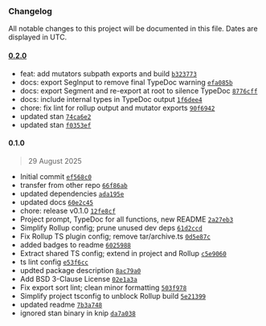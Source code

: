 ### Changelog

All notable changes to this project will be documented in this file. Dates are displayed in UTC.

#### [0.2.0](https://github.com/karmaniverous/cached-axios/compare/0.1.0...0.2.0)

- feat: add mutators subpath exports and build [`b323773`](https://github.com/karmaniverous/cached-axios/commit/b3237738be9726bf189db26f747f555b9dc54993)
- docs: export SegInput to remove final TypeDoc warning [`efa085b`](https://github.com/karmaniverous/cached-axios/commit/efa085b3c8a8a504c5f3eff083934cf26e11973f)
- docs: export Segment and re-export at root to silence TypeDoc [`8776cff`](https://github.com/karmaniverous/cached-axios/commit/8776cff2f89389cd6eaf584ed8c6a4a3824ad897)
- docs: include internal types in TypeDoc output [`1f6dee4`](https://github.com/karmaniverous/cached-axios/commit/1f6dee4cb7ee425b7b98b6ae95310c99077d34a4)
- chore: fix lint for rollup output and mutator exports [`90f6942`](https://github.com/karmaniverous/cached-axios/commit/90f69423c86e2402d0fe00f0d8c7da35db3ddcff)
- updated stan [`74ca6e2`](https://github.com/karmaniverous/cached-axios/commit/74ca6e2cb6c2b060259ab3ea31fe1847da9f2ec6)
- updated stan [`f0353ef`](https://github.com/karmaniverous/cached-axios/commit/f0353efa0880156154fee905bde1aaa1d7a7b2da)

#### 0.1.0

> 29 August 2025

- Initial commit [`ef568c0`](https://github.com/karmaniverous/cached-axios/commit/ef568c0f13d5e3d08f1bfa1c35e814620c6307c0)
- transfer from other repo [`66f86ab`](https://github.com/karmaniverous/cached-axios/commit/66f86ab71d3a7196cf5cfa6efc747d695af711ea)
- updated dependencies [`ada195e`](https://github.com/karmaniverous/cached-axios/commit/ada195ea01741395b1ea8995db29ed271356ad1a)
- updated docs [`60e2c45`](https://github.com/karmaniverous/cached-axios/commit/60e2c45ed08ff3dc2df73fd635c407f200025b3a)
- chore: release v0.1.0 [`12fe8cf`](https://github.com/karmaniverous/cached-axios/commit/12fe8cf54c145410d0d8fd8bc5a542682e0d3e9c)
- Project prompt, TypeDoc for all functions, new README [`2a27eb3`](https://github.com/karmaniverous/cached-axios/commit/2a27eb313dcabd9462006f4e86c1822425699ca4)
- Simplify Rollup config; prune unused dev deps [`61d2ccd`](https://github.com/karmaniverous/cached-axios/commit/61d2ccd46920e6d254aa62e384417449671bf867)
- Fix Rollup TS plugin config; remove tar/archive.ts [`0d5e87c`](https://github.com/karmaniverous/cached-axios/commit/0d5e87cb5f266c56aa21576ad5de0a6a972e0402)
- added badges to readme [`6025988`](https://github.com/karmaniverous/cached-axios/commit/60259887decf87f109b6f2585ed5fa6ced71f580)
- Extract shared TS config; extend in project and Rollup [`c5e9060`](https://github.com/karmaniverous/cached-axios/commit/c5e9060f5b09cf08589130cfe9e907b86adb4fc1)
- ts lint config [`e53f6cc`](https://github.com/karmaniverous/cached-axios/commit/e53f6ccecd267d2f156b2b81104f70df919a3f0d)
- updted package description [`8ac79a0`](https://github.com/karmaniverous/cached-axios/commit/8ac79a075f22175360551250bfc624b00173611f)
- Add BSD 3-Clause License [`02e1a3a`](https://github.com/karmaniverous/cached-axios/commit/02e1a3a1ffa732c94e7ea0b42844bdce5088dc5a)
- Fix export sort lint; clean minor formatting [`503f978`](https://github.com/karmaniverous/cached-axios/commit/503f978bf9919f3a65d7238fa11afb20d6469ddc)
- Simplify project tsconfig to unblock Rollup build [`5e21399`](https://github.com/karmaniverous/cached-axios/commit/5e21399c87f2709035a3d2d4e3005e922a772caa)
- updated readme [`7b3a748`](https://github.com/karmaniverous/cached-axios/commit/7b3a748fae5b560eca3c4ce9ebde14f2d95e352b)
- ignored stan binary in knip [`da7a038`](https://github.com/karmaniverous/cached-axios/commit/da7a0387e3efb6dbc14c2659bd5fe655195f864e)
